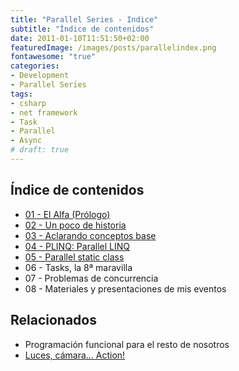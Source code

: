 ```yaml
---
title: "Parallel Series - Indice"
subtitle: "Índice de contenidos"
date: 2011-01-10T11:51:50+02:00
featuredImage: /images/posts/parallelindex.png
fontawesome: "true"
categories: 
- Development
- Parallel Series
tags:
- csharp
- net framework
- Task
- Parallel
- Async
# draft: true
---
```


## Índice de contenidos

- [01 - El Alfa (Prólogo)](/es/parallelseries01-el-alfa)
- [02 - Un poco de historia](/es/parallelseries02-un-poco-de-historia)
- [03 - Aclarando conceptos base](/es/parallelseries03-conceptos-base)
- [04 - PLINQ: Parallel LINQ](/es/parallelseries04-plinq)
- [05 - Parallel static class](/es/parallelseries05-parallel-class)
- 06 - Tasks, la 8ª maravilla
- 07 - Problemas de concurrencia
- 08 - Materiales y presentaciones de mis eventos

## Relacionados

- Programación funcional para el resto de nosotros
- [Luces, cámara… Action!](/es/luces-camara-action/)